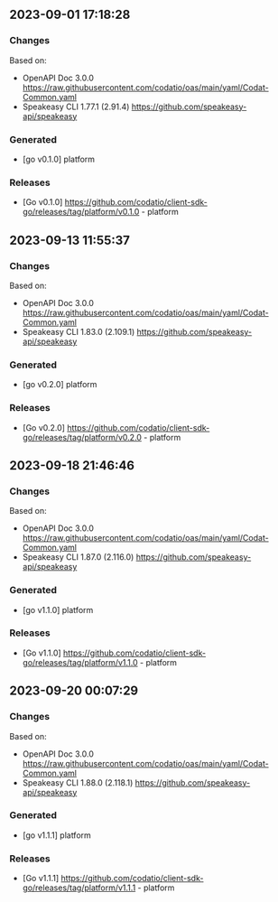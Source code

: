 

## 2023-09-01 17:18:28
### Changes
Based on:
- OpenAPI Doc 3.0.0 https://raw.githubusercontent.com/codatio/oas/main/yaml/Codat-Common.yaml
- Speakeasy CLI 1.77.1 (2.91.4) https://github.com/speakeasy-api/speakeasy
### Generated
- [go v0.1.0] platform
### Releases
- [Go v0.1.0] https://github.com/codatio/client-sdk-go/releases/tag/platform/v0.1.0 - platform

## 2023-09-13 11:55:37
### Changes
Based on:
- OpenAPI Doc 3.0.0 https://raw.githubusercontent.com/codatio/oas/main/yaml/Codat-Common.yaml
- Speakeasy CLI 1.83.0 (2.109.1) https://github.com/speakeasy-api/speakeasy
### Generated
- [go v0.2.0] platform
### Releases
- [Go v0.2.0] https://github.com/codatio/client-sdk-go/releases/tag/platform/v0.2.0 - platform

## 2023-09-18 21:46:46
### Changes
Based on:
- OpenAPI Doc 3.0.0 https://raw.githubusercontent.com/codatio/oas/main/yaml/Codat-Common.yaml
- Speakeasy CLI 1.87.0 (2.116.0) https://github.com/speakeasy-api/speakeasy
### Generated
- [go v1.1.0] platform
### Releases
- [Go v1.1.0] https://github.com/codatio/client-sdk-go/releases/tag/platform/v1.1.0 - platform

## 2023-09-20 00:07:29
### Changes
Based on:
- OpenAPI Doc 3.0.0 https://raw.githubusercontent.com/codatio/oas/main/yaml/Codat-Common.yaml
- Speakeasy CLI 1.88.0 (2.118.1) https://github.com/speakeasy-api/speakeasy
### Generated
- [go v1.1.1] platform
### Releases
- [Go v1.1.1] https://github.com/codatio/client-sdk-go/releases/tag/platform/v1.1.1 - platform